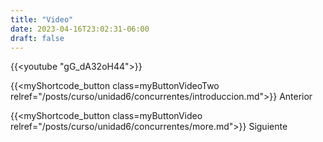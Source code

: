 ```yaml
---
title: "Video"
date: 2023-04-16T23:02:31-06:00
draft: false
---
```


{{<youtube "gG_dA32oH44">}}

{{<myShortcode_button class=myButtonVideoTwo relref="/posts/curso/unidad6/concurrentes/introduccion.md">}} Anterior

{{<myShortcode_button class=myButtonVideo relref="/posts/curso/unidad6/concurrentes/more.md">}} Siguiente